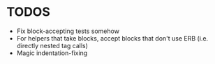 TODOS
=====

* Fix block-accepting tests somehow
* For helpers that take blocks, accept blocks that don't use ERB (i.e. directly nested tag calls)
* Magic indentation-fixing